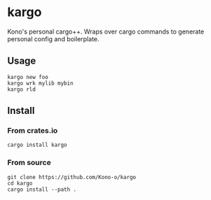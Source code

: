 # kargo

Kono's personal cargo++.
Wraps over cargo commands to generate personal config and boilerplate.

## Usage

```
kargo new foo 
kargo wrk mylib mybin
kargo rld
```

## Install

### From crates.io

```
cargo install kargo
```

### From source

```
git clone https://github.com/Kono-o/kargo
cd kargo
cargo install --path .
```
